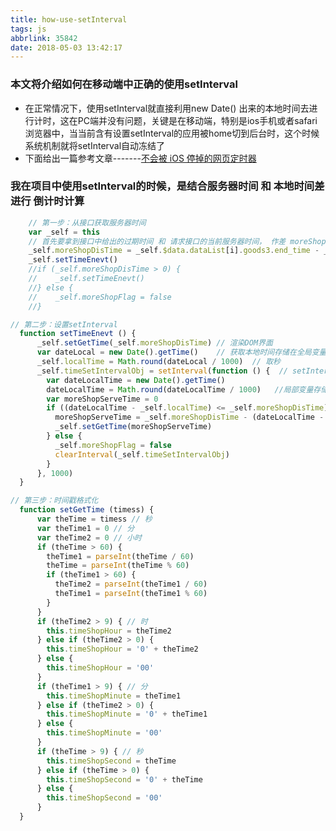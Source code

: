 ```yaml
---
title: how-use-setInterval
tags: js
abbrlink: 35842
date: 2018-05-03 13:42:17
---
```


### 本文将介绍如何在移动端中正确的使用setInterval

- 在正常情况下，使用setInterval就直接利用new Date() 出来的本地时间去进行计时，这在PC端并没有问题，关键是在移动端，特别是ios手机或者safari浏览器中，当当前含有设置setInterval的应用被home切到后台时，这个时候系统机制就将setInterval自动冻结了
- 下面给出一篇参考文章-------[不会被 iOS 停掉的网页定时器](https://imququ.com/post/ios-none-freeze-timer.html)

### 我在项目中使用setInterval的时候，是结合服务器时间 和 本地时间差进行 倒计时计算

```javascript
    // 第一步：从接口获取服务器时间
    var _self = this
    // 首先要拿到接口中给出的过期时间 和 请求接口的当前服务器时间， 作差 moreShopDisTime
    _self.moreShopDisTime = _self.$data.dataList[i].goods3.end_time - _self.$data.dataList[i].goods3.now_time
    _self.setTimeEnevt()
    //if (_self.moreShopDisTime > 0) {
    //    _self.setTimeEnevt()
    //} else {
    //    _self.moreShopFlag = false
    //}
```

<!-- more -->

```javascript
// 第二步：设置setInterval
  function setTimeEnevt () {
      _self.setGetTime(_self.moreShopDisTime) // 渲染DOM界面
      var dateLocal = new Date().getTime()    // 获取本地时间存储在全局变量
      _self.localTime = Math.round(dateLocal / 1000)  // 取秒
      _self.timeSetIntervalObj = setInterval(function () {  // setInterval开启
        var dateLocalTime = new Date().getTime()
        dateLocalTime = Math.round(dateLocalTime / 1000)   //局部变量存储本地时间
        var moreShopServeTime = 0
        if ((dateLocalTime - _self.localTime) <= _self.moreShopDisTime) {
          moreShopServeTime = _self.moreShopDisTime - (dateLocalTime - _self.localTime)
          _self.setGetTime(moreShopServeTime)
        } else {
          _self.moreShopFlag = false
          clearInterval(_self.timeSetIntervalObj)
        }
      }, 1000)
  }
```

```javascript
// 第三步：时间戳格式化
  function setGetTime (timess) {
      var theTime = timess // 秒
      var theTime1 = 0 // 分
      var theTime2 = 0 // 小时
      if (theTime > 60) {
        theTime1 = parseInt(theTime / 60)
        theTime = parseInt(theTime % 60)
        if (theTime1 > 60) {
          theTime2 = parseInt(theTime1 / 60)
          theTime1 = parseInt(theTime1 % 60)
        }
      }
      if (theTime2 > 9) { // 时
        this.timeShopHour = theTime2
      } else if (theTime2 > 0) {
        this.timeShopHour = '0' + theTime2
      } else {
        this.timeShopHour = '00'
      }
      if (theTime1 > 9) { // 分
        this.timeShopMinute = theTime1
      } else if (theTime2 > 0) {
        this.timeShopMinute = '0' + theTime1
      } else {
        this.timeShopMinute = '00'
      }
      if (theTime > 9) { // 秒
        this.timeShopSecond = theTime
      } else if (theTime > 0) {
        this.timeShopSecond = '0' + theTime
      } else {
        this.timeShopSecond = '00'
      }
  }
```
